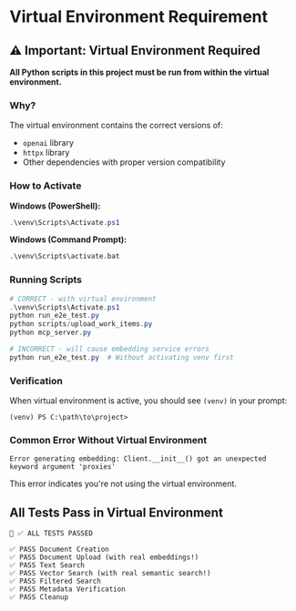# Virtual Environment Requirement

## ⚠️ Important: Virtual Environment Required

**All Python scripts in this project must be run from within the virtual environment.**

### Why?

The virtual environment contains the correct versions of:

- `openai` library
- `httpx` library
- Other dependencies with proper version compatibility

### How to Activate

**Windows (PowerShell):**

```powershell
.\venv\Scripts\Activate.ps1
```

**Windows (Command Prompt):**

```cmd
.\venv\Scripts\activate.bat
```

### Running Scripts

```powershell
# CORRECT - with virtual environment
.\venv\Scripts\Activate.ps1
python run_e2e_test.py
python scripts/upload_work_items.py
python mcp_server.py

# INCORRECT - will cause embedding service errors
python run_e2e_test.py  # Without activating venv first
```

### Verification

When virtual environment is active, you should see `(venv)` in your prompt:

```
(venv) PS C:\path\to\project>
```

### Common Error Without Virtual Environment

```
Error generating embedding: Client.__init__() got an unexpected keyword argument 'proxies'
```

This error indicates you're not using the virtual environment.

## All Tests Pass in Virtual Environment

```
🎯 ✅ ALL TESTS PASSED

✅ PASS Document Creation
✅ PASS Document Upload (with real embeddings!)
✅ PASS Text Search
✅ PASS Vector Search (with real semantic search!)
✅ PASS Filtered Search
✅ PASS Metadata Verification
✅ PASS Cleanup
```
